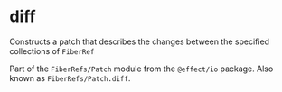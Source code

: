 # diff

Constructs a patch that describes the changes between the specified
collections of `FiberRef`

Part of the `FiberRefs/Patch` module from the `@effect/io` package. Also known as `FiberRefs/Patch.diff`.
